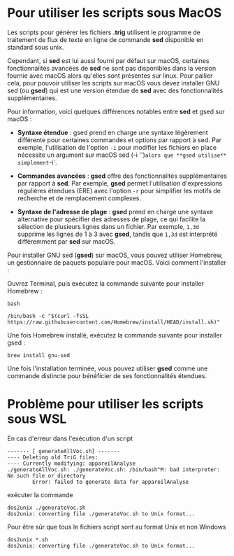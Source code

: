 # Pour utiliser les scripts sous MacOS

Les scripts pour générer les fichiers **.trig** utilisent le programme de traitement de flux de texte en ligne de commande **sed** disponible en standard sous unix.

Cependant, si  **sed** est lui aussi fourni par défaut sur macOS, certaines fonctionnalités avancées de **sed** 
ne sont pas disponibles dans la version fournie avec macOS alors qu'elles sont présentes sur linux. Pour pallier cela, pour pouvoir utiliser les 
scripts sur macOS vous devez installer GNU sed (ou **gsed**) qui est une version étendue de **sed** avec des fonctionnalités supplémentaires.

Pour information, voici quelques différences notables entre **sed** et gsed sur macOS :

 - **Syntaxe étendue** : gsed prend en charge une syntaxe légèrement différente pour certaines commandes et options par rapport à sed. Par exemple, l'utilisation de l'option `-i`  pour modifier les fichiers en place nécessite un argument sur macOS sed (-i '')` alors que **gsed utilise** simplement `-i`.

 - **Commandes avancées** : **gsed** offre des fonctionnalités supplémentaires par rapport à **sed**. Par exemple, **gsed** permet l'utilisation d'expressions régulières étendues (ERE) avec l'option `-r` pour simplifier les motifs de recherche et de remplacement complexes.

 - **Syntaxe de l'adresse de plage** : **gsed** prend en charge une syntaxe alternative pour spécifier des adresses de plage, ce qui facilite la sélection de plusieurs lignes dans un fichier. Par exemple, `1,3d` supprime les lignes de 1 à 3 avec **gsed**, tandis que `1,3d` est interprété différemment par **sed** sur macOS.

Pour installer GNU sed (**gsed**) sur macOS, vous pouvez utiliser Homebrew, un gestionnaire de paquets populaire pour macOS. Voici comment l'installer :

Ouvrez Terminal, puis exécutez la commande suivante pour installer Homebrew :

```
bash

/bin/bash -c "$(curl -fsSL https://raw.githubusercontent.com/Homebrew/install/HEAD/install.sh)"
```

Une fois Homebrew installé, exécutez la commande suivante pour installer gsed :
```
brew install gnu-sed
```

Une fois l'installation terminée, vous pouvez utiliser **gsed** comme une commande distincte pour bénéficier de ses fonctionnalités étendues.

# Problème pour utiliser les scripts sous WSL

En cas d'erreur dans l'exécution d'un script

```
------- [ generateAllVoc.sh] -------
---- Deleting old TriG files:
---- Currently modifying: appareilAnalyse
./generateAllVoc.sh: ./generateVoc.sh: /bin/bash^M: bad interpreter: No such file or directory
        Error: failed to generate data for appareilAnalyse
```
exécuter la commande 

```
dos2unix ./generateVoc.sh
dos2unix: converting file ./generateVoc.sh to Unix format...
```
Pour être sûr que tous le fichiers script sont au format Unix et non Windows

```
dos2unix *.sh
dos2unix: converting file ./generateVoc.sh to Unix format...
```
